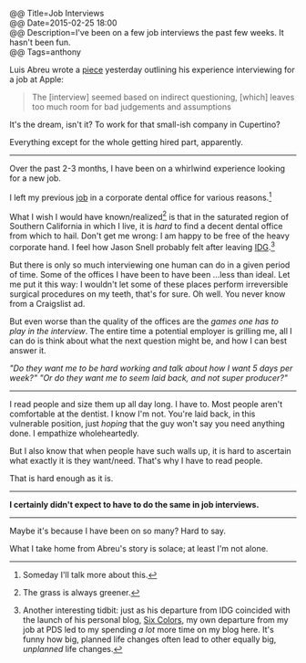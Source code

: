 @@ Title=Job Interviews    
@@ Date=2015-02-25 18:00  
@@ Description=I've been on a few job interviews the past few weeks. It hasn't been fun.    
@@ Tags=anthony    

Luis Abreu wrote a [piece](https://lmjabreu.com/post/700-billion/) yesterday outlining his experience interviewing for a job at Apple:
>The [interview] seemed based on indirect questioning, [which] leaves too much room for bad judgements and assumptions

It's the dream, isn't it? To work for that small-ish company in Cupertino? 

Everything except for the whole getting hired part, apparently. 

<hr class="small"/>

Over the past 2-3 months, I have been on a whirlwind experience looking for a new job. 

I left my previous [job](http://pacificdentalservices.com) in a corporate dental office for various reasons.[^1] 

What I wish I would have known/realized[^3] is that in the saturated region of Southern California in which I live, it is *hard* to find a decent dental office from which to hail. Don't get me wrong: I am happy to be free of the heavy corporate hand. I feel how Jason Snell probably felt after leaving [IDG](http://snellworld.com/a-personal-announcement.html).[^2] 

But there is only so much interviewing one human can do in a given period of time. Some of the offices I have been to have been ...less than ideal. Let me put it this way: I wouldn't let some of these places perform irreversible surgical procedures on my teeth, that's for sure. Oh well. You never know from a Craigslist ad. 

But even worse than the quality of the offices are the *games one has to play in the interview*. The entire time a potential employer is grilling me, all I can do is think about what the next question might be, and how I can best answer it. 

*"Do they want me to be hard working and talk about how I want 5 days per week?" "Or do they want me to seem laid back, and not super producer?"*

<hr class="small"/>

I read people and size them up all day long. I have to. Most people aren't comfortable at the dentist. I know I'm not. You're laid back, in this vulnerable position, just *hoping* that the guy won't say you need anything done. I empathize wholeheartedly.

But I also know that when people have such walls up, it is hard to ascertain what exactly it is they want/need. That's why I have to read people. 

That is hard enough as it is.

***

**I certainly didn't expect to have to do the same in job interviews.**

***

Maybe it's because I have been on so many? Hard to say.

What I take home from Abreu's story is solace; at least I'm not alone.


[^1]: Someday I'll talk more about this.
[^2]: Another interesting tidbit: just as his departure from IDG coincided with the launch of his personal blog, [Six Colors](www.sixcolors.com), my own departure from my job at PDS led to my spending *a lot* more time on my blog here. It's funny how big, planned life changes often lead to other equally big, *unplanned* life changes.
[^3]: The grass is always greener.